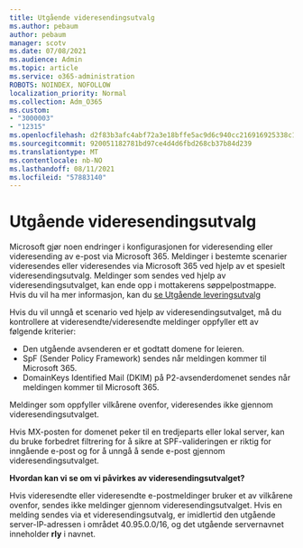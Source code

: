 ```yaml
---
title: Utgående videresendingsutvalg
ms.author: pebaum
author: pebaum
manager: scotv
ms.date: 07/08/2021
ms.audience: Admin
ms.topic: article
ms.service: o365-administration
ROBOTS: NOINDEX, NOFOLLOW
localization_priority: Normal
ms.collection: Adm_O365
ms.custom:
- "3000003"
- "12315"
ms.openlocfilehash: d2f83b3afc4abf72a3e18bffe5ac9d6c940cc216916925338c18f0fb8a39948a
ms.sourcegitcommit: 920051182781bd97ce4d4d6fbd268cb37b84d239
ms.translationtype: MT
ms.contentlocale: nb-NO
ms.lasthandoff: 08/11/2021
ms.locfileid: "57883140"
---
```

# <a name="outbound-relay-pool"></a>Utgående videresendingsutvalg

Microsoft gjør noen endringer i konfigurasjonen for videresending eller videresending av e-post via Microsoft 365. Meldinger i bestemte scenarier videresendes eller videresendes via Microsoft 365 ved hjelp av et spesielt videresendingsutvalg. Meldinger som sendes ved hjelp av videresendingsutvalget, kan ende opp i mottakerens søppelpostmappe. Hvis du vil ha mer informasjon, kan du [se Utgående leveringsutvalg](https://docs.microsoft.com/microsoft-365/security/office-365-security/high-risk-delivery-pool-for-outbound-messages#relay-pool)

Hvis du vil unngå et scenario ved hjelp av videresendingsutvalget, må du kontrollere at videresendte/videresendte meldinger oppfyller ett av følgende kriterier:

- Den utgående avsenderen er et godtatt domene for leieren.
- SpF (Sender Policy Framework) sendes når meldingen kommer til Microsoft 365.
- DomainKeys Identified Mail (DKIM) på P2-avsenderdomenet sendes når meldingen kommer til Microsoft 365.
 
Meldinger som oppfyller vilkårene ovenfor, videresendes ikke gjennom videresendingsutvalget.

Hvis MX-posten for domenet peker til en tredjeparts eller lokal server, kan du bruke forbedret filtrering for å sikre at SPF-valideringen er riktig for inngående e-post og for å unngå å sende e-post gjennom videresendingsutvalget.

**Hvordan kan vi se om vi påvirkes av videresendingsutvalget?**

Hvis videresendte eller videresendte e-postmeldinger bruker et av vilkårene ovenfor, sendes ikke meldinger gjennom videresendingsutvalget. Hvis en melding sendes via et videresendingsutvalg, er imidlertid den utgående server-IP-adressen i området 40.95.0.0/16, og det utgående servernavnet inneholder **rly** i navnet.

